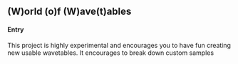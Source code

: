## (W)orld (o)f (W)ave(t)ables



#### Entry

This project is highly experimental and encourages you to have fun creating new usable wavetables.
It encourages to break down custom samples